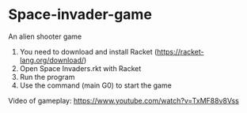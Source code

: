 # Space-invader-game
An alien shooter game
1. You need to download and install Racket (https://racket-lang.org/download/)
2. Open Space Invaders.rkt with Racket
3. Run the program
4. Use the command (main G0) to start the game

Video of gameplay: https://www.youtube.com/watch?v=TxMF88v8Vss
